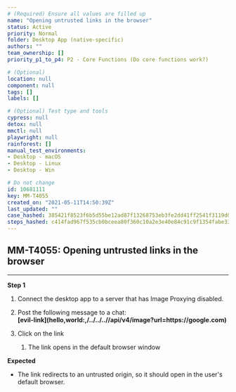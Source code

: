 ```yaml
---
# (Required) Ensure all values are filled up
name: "Opening untrusted links in the browser"
status: Active
priority: Normal
folder: Desktop App (native-specific)
authors: ""
team_ownership: []
priority_p1_to_p4: P2 - Core Functions (Do core functions work?)

# (Optional)
location: null
component: null
tags: []
labels: []

# (Optional) Test type and tools
cypress: null
detox: null
mmctl: null
playwright: null
rainforest: []
manual_test_environments: 
- Desktop - macOS
- Desktop - Linux
- Desktop - Win

# Do not change
id: 10681111
key: MM-T4055
created_on: "2021-05-11T14:50:39Z"
last_updated: ""
case_hashed: 385421f8523f6b5d55be12ad87f13268753eb3fe2dd41ff2541f3119d051570c621e8b2b750e781268080152cb1b2b4b
steps_hashed: c414fad967f535cb0bceea80f360c10a2e3e40e84c91c9f1354fabe33d2523518bfa3bd85f68c123ea353d6f11fa2159
---
```


<!-- (Auto-generated) Based on frontmatter's "key" and "name" -->

## MM-T4055: Opening untrusted links in the browser

---

**Step 1**

1. Connect the desktop app to a server that has Image Proxying disabled.

2. Post the following message to a chat:\
   **\[evil-link]\(hello,world:,/../../..//api/v4/image?url=https\://google.com)**

3. Click on the link

   1. The link opens in the default browser window

**Expected**

- The link redirects to an untrusted origin, so it should open in the user's default browser.
